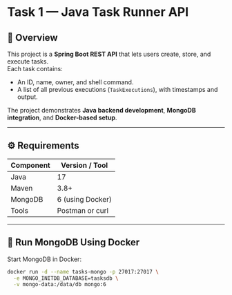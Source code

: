 # Task 1 — Java Task Runner API

## 🧩 Overview
This project is a **Spring Boot REST API** that lets users create, store, and execute tasks.  
Each task contains:
- An ID, name, owner, and shell command.
- A list of all previous executions (`TaskExecutions`), with timestamps and output.  

The project demonstrates **Java backend development**, **MongoDB integration**, and **Docker-based setup**.

---

## ⚙️ Requirements
| Component | Version / Tool |
|------------|----------------|
| Java | 17 |
| Maven | 3.8+ |
| MongoDB | 6 (using Docker) |
| Tools | Postman or curl |

---

## 🐳 Run MongoDB Using Docker

Start MongoDB in Docker:

```bash
docker run -d --name tasks-mongo -p 27017:27017 \
  -e MONGO_INITDB_DATABASE=tasksdb \
  -v mongo-data:/data/db mongo:6
